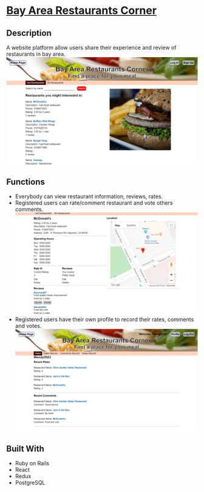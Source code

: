 # [Bay Area Restaurants Corner](https://bay-area-restaurants-corner.herokuapp.com/)

## Description

A website platform allow users share their experience and review of restaurants in bay area.
![Index](/app/assets/readme/index.jpg?raw=true "Index")

## Functions

* Everybody can view restaurant information, reviews, rates.
* Registered users can rate/comment restaurant and vote others comments.
![Detail](/app/assets/readme/detail.jpg?raw=true "Detail")
* Registered users have their own profile to record their rates, comments and votes.
![Profile](/app/assets/readme/profile.jpg?raw=true "Profile")

## Built With

* Ruby on Rails
* React
* Redux
* PostgreSQL
